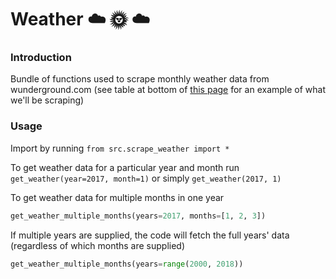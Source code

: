 # Weather :cloud: :sun_with_face: :cloud:

### Introduction
Bundle of functions used to scrape monthly weather data from wunderground.com (see table at bottom of [this page](https://www.wunderground.com/history/airport/EGLL/2017/10/16/MonthlyHistory.html) for an example of what we'll be scraping)

### Usage
Import by running `from src.scrape_weather import *`

To get weather data for a particular year and month run `get_weather(year=2017, month=1)`
or simply `get_weather(2017, 1)`

To get weather data for multiple months in one year
```python
get_weather_multiple_months(years=2017, months=[1, 2, 3])
```

If multiple years are supplied, the code will fetch the full years' data (regardless of which months are supplied)
```python
get_weather_multiple_months(years=range(2000, 2018))
```

